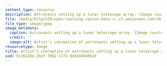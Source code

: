 ```yaml
---
content_type: resource
description: Astronauts setting up a lunar telescope array. (Image courtesy of NASA.)
file: /media/https%3A/open-learning-course-data-rc.s3.amazonaws.com/16-89j-space-systems-engineering-spring-2007/9136249e26df79621171ddd1b58405a3_16-89js07-th.jpg
file_type: image/jpeg
image_metadata:
  caption: Astronauts setting up a lunar telescope array. (Image courtesy of [NASA](http://www.nasa.gov/mission_pages/exploration/multimedia/jfa18844_prt.htm).)
  credit: ''
  image-alt: Artist's conception of astronauts setting up a lunar telescope array.
resourcetype: Image
title: Artist's conception of astronauts setting up a lunar telescope array
uid: 9136249e-26df-7962-1171-ddd1b58405a3
---
```

